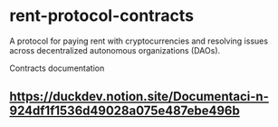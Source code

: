 # rent-protocol-contracts
A protocol for paying rent with cryptocurrencies and resolving issues across decentralized autonomous organizations (DAOs).

Contracts documentation
## https://duckdev.notion.site/Documentaci-n-924df1f1536d49028a075e487ebe496b
